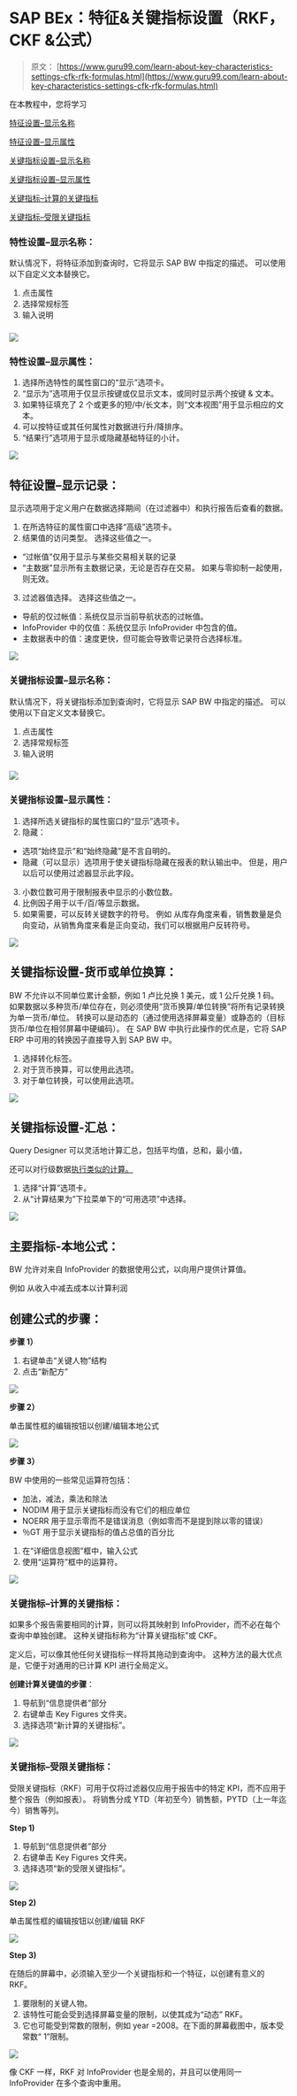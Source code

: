 # SAP BEx：特征&关键指标设置（RKF，CKF &公式）

> 原文： [https://www.guru99.com/learn-about-key-characteristics-settings-cfk-rfk-formulas.html](https://www.guru99.com/learn-about-key-characteristics-settings-cfk-rfk-formulas.html)

在本教程中，您将学习

[特征设置–显示名称](#1)

[特征设置–显示属性](#2)

[关键指标设置–显示名称](#3)

[关键指标设置–显示属性](#4)

[关键指标–计算的关键指标](#5)

[关键指标–受限关键指标](#6)

### 特性设置–显示名称：

默认情况下，将特征添加到查询时，它将显示 SAP BW 中指定的描述。 可以使用以下自定义文本替换它。

1.  点击属性
2.  选择常规标签
3.  输入说明

### ![](img/89c7fc97ba264852297e6380aa77f8c1.png) 

### 特性设置–显示属性：

1.  选择所选特性的属性窗口的“显示”选项卡。
2.  “显示为”选项用于仅显示按键或仅显示文本，或同时显示两个按键 & 文本。
3.  如果特征填充了 2 个或更多的短/中/长文本，则“文本视图”用于显示相应的文本。
4.  可以按特征或其任何属性对数据进行升/降排序。
5.  “结果行”选项用于显示或隐藏基础特征的小计。

![](img/edd1befadc670e96dd017749fbb1adb2.png)

## 特征设置–显示记录：

显示选项用于定义用户在数据选择期间（在过滤器中）和执行报告后查看的数据。

1.  在所选特征的属性窗口中选择“高级”选项卡。
2.  结果值的访问类型。 选择这些值之一。

*   “过帐值”仅用于显示与某些交易相关联的记录
*   “主数据”显示所有主数据记录，无论是否存在交易。 如果与零抑制一起使用，则无效。

3.  过滤器值选择。 选择这些值之一。

*   导航的仅过帐值：系统仅显示当前导航状态的过帐值。
*   InfoProvider 中的仅值：系统仅显示 InfoProvider 中包含的值。
*   主数据表中的值：速度更快，但可能会导致零记录符合选择标准。

![](img/6b23eee3b70a0ea668da32130875c41f.png)

### 关键指标设置–显示名称：

默认情况下，将关键指标添加到查询时，它将显示 SAP BW 中指定的描述。 可以使用以下自定义文本替换它。

1.  点击属性
2.  选择常规标签
3.  输入说明

### ![](img/4043c2cc4672a364f6be2528dd45e848.png) 

### 关键指标设置–显示属性：

1.  选择所选关键指标的属性窗口的“显示”选项卡。
2.  隐藏：

*   选项“始终显示”和“始终隐藏”是不言自明的。
*   隐藏（可以显示）选项用于使关键指标隐藏在报表的默认输出中。 但是，用户以后可以使用过滤器显示此字段。

3.  小数位数可用于限制报表中显示的小数位数。
4.  比例因子用于以千/百/等显示数据。
5.  如果需要，可以反转关键数字的符号。 例如 从库存角度来看，销售数量是负向变动，从销售角度来看是正向变动，我们可以根据用户反转符号。

![](img/761437e480748159efe3fc21f0ebf64d.png)

## 关键指标设置-货币或单位换算：

BW 不允许以不同单位累计金额，例如 1 卢比兑换 1 美元，或 1 公斤兑换 1 码。 如果数据以多种货币/单位存在，则必须使用“货币换算/单位转换”将所有记录转换为单一货币/单位。 转换可以是动态的（通过使用选择屏幕变量）或静态的（目标货币/单位在相邻屏幕中硬编码）。 在 SAP BW 中执行此操作的优点是，它将 SAP ERP 中可用的转换因子直接导入到 SAP BW 中。

1.  选择转化标签。
2.  对于货币换算，可以使用此选项。
3.  对于单位转换，可以使用此选项。

![](img/a8431741b647d15d4a54d05fd36a3494.png)

## 关键指标设置-汇总：

Query Designer 可以灵活地计算汇总，包括平均值，总和，最小值，

还可以对行级数据<u>执行类似的计算。</u>

1.  选择“计算”选项卡。
2.  从“计算结果为”下拉菜单下的“可用选项”中选择。

![](img/38851eed6d5940e04e47e528755722ce.png)

## **主要指标-本地公式**：

BW 允许对来自 InfoProvider 的数据使用公式，以向用户提供计算值。

例如 从收入中减去成本以计算利润

## 创建公式的步骤：

**步骤 1）**

1.  右键单击“关键人物”结构
2.  点击“新配方”

![](img/1909467209827326f554d8f725c03518.png)

**步骤 2）**

单击属性框的编辑按钮以创建/编辑本地公式

![](img/2c721da82aa9a64089a7fbc72c25b94f.png)

**步骤 3）**

BW 中使用的一些常见运算符包括：

*   加法，减法，乘法和除法
*   NODIM 用于显示关键指标而没有它们的相应单位
*   NOERR 用于显示零而不是错误消息（例如零而不是提到除以零的错误）
*   ％GT 用于显示关键指标的值占总值的百分比

1.  在“详细信息视图”框中，输入公式
2.  使用“运算符”框中的运算符。

![](img/aabfd5fd712812002c1a90370137b99e.png)

### 关键指标–计算的关键指标：

如果多个报告需要相同的计算，则可以将其映射到 InfoProvider，而不必在每个查询中单独创建。 这种关键指标称为“计算关键指标”或 CKF。

定义后，可以像其他任何关键指标一样将其拖动到查询中。 这种方法的最大优点是，它便于对通用的已计算 KPI 进行全局定义。

**创建计算关键值的步骤**：

1.  导航到“信息提供者”部分
2.  右键单击 Key Figures 文件夹。
3.  选择选项“新计算的关键指标”。

![](img/a73c4dfd736ac3a14405524979917e63.png)

### 关键指标–受限关键指标：

受限关键指标（RKF）可用于仅将过滤器仅应用于报告中的特定 KPI，而不应用于整个报告（例如报表）。 将销售分成 YTD（年初至今）销售额，PYTD（上一年迄今）销售等列。

**Step 1)**

1.  导航到“信息提供者”部分
2.  右键单击 Key Figures 文件夹。
3.  选择选项“新的受限关键指标”。

![](img/d1413d0ad29e546b67ae5697bb5406d5.png)

**Step 2)**

单击属性框的编辑按钮以创建/编辑 RKF

![](img/15af7f37aab94e3efd6a12c6e74d187b.png)

**Step 3)**

在随后的屏幕中，必须输入至少一个关键指标和一个特征，以创建有意义的 RKF。

1.  要限制的关键人物。
2.  该特性可能会受到选择屏幕变量的限制，以使其成为“动态” RKF。
3.  它也可能受到常数的限制，例如 year =2008。在下面的屏幕截图中，版本受常数“ 1”限制。

![](img/cc75c1402decf81f3a5fae0511410eb2.png)

像 CKF 一样，RKF 对 InfoProvider 也是全局的，并且可以使用同一 InfoProvider 在多个查询中重用。